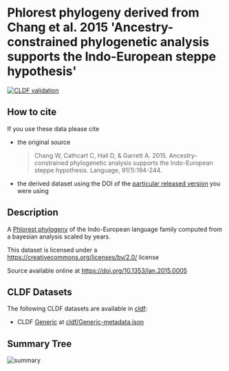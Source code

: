 # Phlorest phylogeny derived from Chang et al. 2015 'Ancestry-constrained phylogenetic analysis supports the Indo-European steppe hypothesis'

[![CLDF validation](https://github.com/phlorest/chang_et_al2015/workflows/CLDF-validation/badge.svg)](https://github.com/phlorest/chang_et_al2015/actions?query=workflow%3ACLDF-validation)

## How to cite

If you use these data please cite
- the original source
  > Chang W, Cathcart C, Hall D, & Garrett A. 2015. Ancestry-constrained phylogenetic analysis supports the Indo-European steppe hypothesis. Language, 91(1):194-244.
- the derived dataset using the DOI of the [particular released version](../../releases/) you were using

## Description

A [Phlorest phylogeny](https://github.com/phlorest) of the Indo-European language family computed from a bayesian analysis scaled by years.


This dataset is licensed under a https://creativecommons.org/licenses/by/2.0/ license

Source available online at https://doi.org/10.1353/lan.2015.0005


## CLDF Datasets

The following CLDF datasets are available in [cldf](cldf):

- CLDF [Generic](https://github.com/cldf/cldf/tree/master/modules/Generic) at [cldf/Generic-metadata.json](cldf/Generic-metadata.json)

## Summary Tree

![summary](https://raw.githubusercontent.com/phlorest/chang_et_al2015/main/summary_tree.svg)